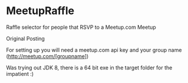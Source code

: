 MeetupRaffle
============

Raffle selector for people that RSVP to a Meetup.com Meetup

Original Posting 

For setting up you will need a meetup.com api key and your group name (http://meetup.com/[groupname])

Was trying out JDK 8, there is a 64 bit exe in the target folder for the impatient :)


